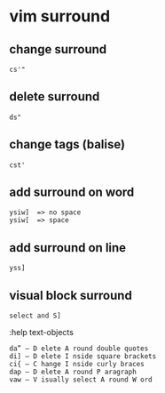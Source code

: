 # vim surround

## change surround
    cs'"

## delete surround
    ds"

## change tags (balise)
    cst'

## add surround on word
    ysiw]  => no space
    ysiw[  => space

## add surround on line
    yss]

## visual block surround
    select and S]


:help text-objects

    da” – D elete A round double quotes
    di] – D elete I nside square brackets
    ci{ – C hange I nside curly braces
    dap – D elete A round P aragraph
    vaw – V isually select A round W ord
